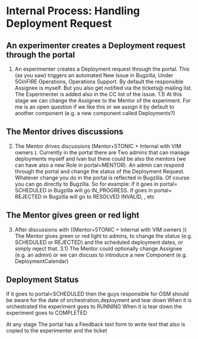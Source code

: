 <!-- TITLE: Internal Process -->
<!-- SUBTITLE: Handling Deployment Request -->

# Internal Process: Handling Deployment Request
## An experimenter creates a Deployment request through the portal

1) An experimenter creates a Deployment request through the portal. This (as you saw) triggers an automated New Issue in Bugzilla, Under 5GinFIRE Operations, Operations Support. By default the responsible Assignee is myself. But you also get notified via the tickets@ mailing list.
The Experimenter is added also in the CC list of the issue.
1.1) At this stage we can change the Assignee to the Mentor of the experiment.
For me is an open question if we like this or we assign it by default to another component (e.g. a new component called Deployments?)

## The Mentor drives discussions

2) The Mentor drives discussions (Mentor+5TONIC + Internal with VIM owners ). Currently in the portal there are Two admins that can manage deployments myself and Ivan but there could be also the mentors (we can have also a new Role in portal=MENTOR). An admin can respond through the portal and change the status of the Deployment Request. Whatever change you do in the portal is reflected in Bugzilla. Of course you can go directly to Bugzilla. So for example: 
if it goes in portal= SCHEDULED in Bugzilla will go IN_PROGRESS. If goes in portal= REJECTED in Bugzilla will go to RESOLVED INVALID, , etc

## The Mentor gives green or red light

3) After discussions with ((Mentor+5TONIC + Internal with VIM owners )) The Mentor gives green or red light to admins, to change the status (e.g. SCHEDULED or REJECTED) and the scheduled deployment dates, or simply reject that.
3.1) The Mentor could optionally change Assignee (e.g. an admin) or we can discuss to introduce a new Component (e.g. DeploymentCalendar)

##  Deployment Status

If it goes to portal=SCHEDULED then the guys responsible for OSM should be aware for the date of orchestration,deployment and tear down
When it is orchestrated the experiment goes to RUNNING
When it is tear down the experiment goes to COMPLETED

At any stage The portal has a Feedback text form to write text that also is copied to the experimenter and the ticket
